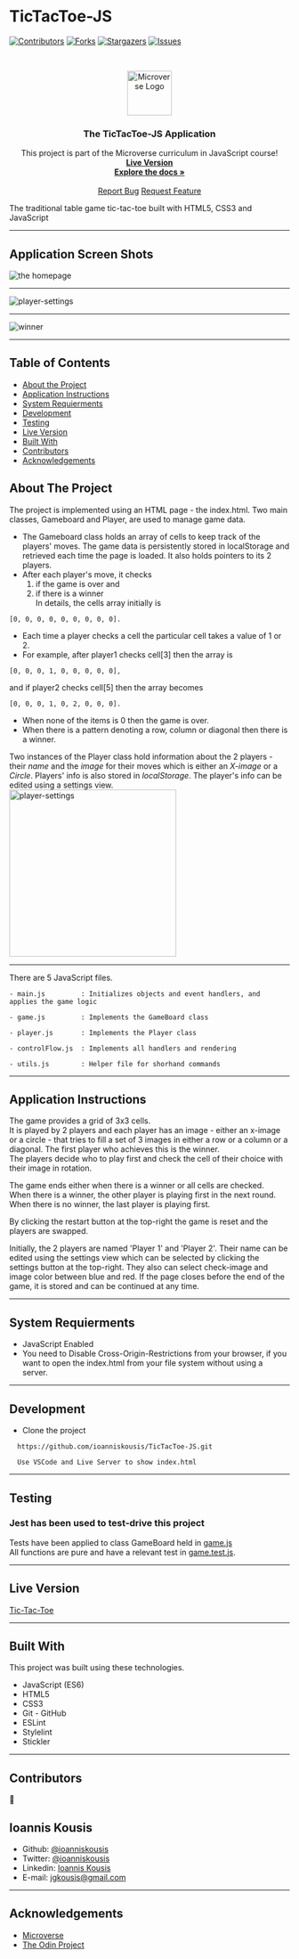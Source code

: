 # TicTacToe-JS

<!--
*** Thanks for checking out this README Template. If you have a suggestion that would
*** make this better, please fork the repo and create a pull request or simply open
*** an issue with the tag "enhancement".
*** Thanks again! Now go create something AMAZING! :D
-->

<!-- PROJECT SHIELDS -->
<!--
*** I'm using markdown "reference style" links for readability.
*** Reference links are enclosed in brackets [ ] instead of parentheses ( ).
*** See the bottom of this document for the declaration of the reference variables
*** for contributors-url, forks-url, etc. This is an optional, concise syntax you may use.
*** https://www.markdownguide.org/basic-syntax/#reference-style-links
-->

[![Contributors][contributors-shield]][contributors-url]
[![Forks][forks-shield]][forks-url]
[![Stargazers][stars-shield]][stars-url]
[![Issues][issues-shield]][issues-url]

<!-- PROJECT LOGO -->
<br />
<p align="center">
  <a href="https://github.com/ioanniskousis/TicTacToe-JS">
    <img src="resources/images/microverse.png" alt="Microverse Logo" width="80" height="80">
  </a>
  
  <h3 align="center">The TicTacToe-JS Application</h3>
  
  <p align="center">
    This project is part of the Microverse curriculum in JavaScript course!
    <br />
    <a href="https://ioanniskousis.github.io/TicTacToe-JS/"><strong>Live Version</strong></a>
    <br />
    <a href="https://github.com/ioanniskousis/TicTacToe-JS"><strong>Explore the docs »</strong></a>
    <br />
    <br />
    <a href="https://github.com/ioanniskousis/TicTacToe-JS/issues">Report Bug</a>
    <a href="https://github.com/ioanniskousis/TicTacToe-JS/issues">Request Feature</a>
  </p>
</p>

The traditional table game tic-tac-toe built with HTML5, CSS3 and JavaScript

<hr />

## Application Screen Shots  

<img src="resources/images/homepage.png" alt="the homepage">
<hr />
<img src="resources/images/player-settings.png" alt="player-settings">
<hr />
<img src="resources/images/winner.png" alt="winner">
<hr />

<!-- TABLE OF CONTENTS -->

## Table of Contents

- [About the Project](#about-the-project)
- [Application Instructions](#application-instructions)
- [System Requierments](#system-requierments)
- [Development](#development)
- [Testing](#testing)
- [Live Version](#live-version)
- [Built With](#built-with)
- [Contributors](#contributors)
- [Acknowledgements](#acknowledgements)

<!-- ABOUT THE PROJECT -->

## About The Project  

  The project is implemented using an HTML page - the index.html. 
  Two main classes, Gameboard and Player, are used to manage game data. 

  * The Gameboard class holds an array of cells to keep track of the players' moves. The game data is persistently stored in localStorage and retrieved each time the page is loaded. It also holds pointers to its 2 players.  
  * After each player's move, it checks  
      1. if the game is over and   
      2. if there is a winner  
  In details, the cells array initially is 
  ```
  [0, 0, 0, 0, 0, 0, 0, 0, 0]. 
  ```
  * Each time a player checks a cell the particular cell takes a value of 1 or 2.  
  * For example, after player1 checks cell[3] then the array is 
  ```
  [0, 0, 0, 1, 0, 0, 0, 0, 0], 
  ```
  and if player2 checks cell[5] then the array becomes 
  ```
  [0, 0, 0, 1, 0, 2, 0, 0, 0]. 
  ```
  * When none of the items is 0 then the game is over.   
  * When there is a pattern denoting a row, column or diagonal then there is a winner.  

  Two instances of the Player class hold information about the 2 players - their *name* and the *image* for their moves which is either an *X-image* or a *Circle*. Players' info is also stored in *localStorage*. The player's info can be edited using a settings view.  
  <img src="resources/images/player-settings.png" alt="player-settings" width="300">
<hr/>

  There are 5 JavaScript files.  

    - main.js         : Initializes objects and event handlers, and applies the game logic  

    - game.js         : Implements the GameBoard class  

    - player.js       : Implements the Player class  

    - controlFlow.js  : Implements all handlers and rendering   

    - utils.js        : Helper file for shorhand commands  

<hr/>

<!-- ABOUT THE PROJECT -->

## Application Instructions  

  The game provides a grid of 3x3 cells.  
  It is played by 2 players and each player has an image - either an x-image or a circle - that tries to fill a set of 3 images in either a row or a column or a diagonal. The first player who achieves this is the winner.  
  The players decide who to play first and check the cell of their choice with their image in rotation.  

  The game ends either when there is a winner or all cells are checked.  
  When there is a winner, the other player is playing first in the next round.  
  When there is no winner, the last player is playing first.  

By clicking the restart button at the top-right the game is reset and the players are swapped. 

Initially, the 2 players are named 'Player 1' and 'Player 2'. 
Their name can be edited using the settings view which can be selected by clicking the settings button at the top-right. 
They also can select check-image and image color between blue and red. 
If the page closes before the end of the game, it is stored and can be continued at any time. 

<hr/>

## System Requierments
  - JavaScript Enabled
  - You need to Disable Cross-Origin-Restrictions from your browser, if you want to open the index.html from your file system without using a server.  

<hr/>

## Development
  * Clone the project
  ```
    https://github.com/ioanniskousis/TicTacToe-JS.git
    
    Use VSCode and Live Server to show index.html
  ``` 
<hr/>

## Testing
  ### Jest has been used to test-drive this project  

  Tests have been applied to class GameBoard held in [game.js](src/game.js)   
  All functions are pure and have a relevant test in [game.test.js](test/game.test.js).   

<hr/>

## Live Version

  [Tic-Tac-Toe](https://ioanniskousis.github.io/TicTacToe-JS/)

<hr/>

## Built With

This project was built using these technologies.

  - JavaScript (ES6)
  - HTML5
  - CSS3
  - Git - GitHub
  - ESLint
  - Stylelint
  - Stickler

<hr/>

<!-- CONTACT -->

## Contributors

:bust_in_silhouette:
​
## Ioannis Kousis

- Github: [@ioanniskousis](https://github.com/ioanniskousis)
- Twitter: [@ioanniskousis](https://twitter.com/ioanniskousis)
- Linkedin: [Ioannis Kousis](https://www.linkedin.com/in/jgkousis)
- E-mail: jgkousis@gmail.com
​
<hr/>
<!-- ACKNOWLEDGEMENTS -->

## Acknowledgements

  - [Microverse](https://www.microverse.org/)
  - [The Odin Project](https://www.theodinproject.com/)


<!-- MARKDOWN LINKS & IMAGES -->
<!-- https://www.markdownguide.org/basic-syntax/#reference-style-links -->

[contributors-shield]: https://img.shields.io/github/contributors/ioanniskousis/TicTacToe-JS.svg?style=flat-square
[contributors-url]: https://github.com/ioanniskousis/TicTacToe-JS/graphs/contributors
[forks-shield]: https://img.shields.io/github/forks/ioanniskousis/TicTacToe-JS.svg?style=flat-square
[forks-url]: https://github.com/ioanniskousis/TicTacToe-JS/network/members
[stars-shield]: https://img.shields.io/github/stars/ioanniskousis/TicTacToe-JS.svg?style=flat-square
[stars-url]: https://github.com/ioanniskousis/TicTacToe-JS/stargazers
[issues-shield]: https://img.shields.io/github/issues/ioanniskousis/TicTacToe-JS.svg?style=flat-square
[issues-url]: https://github.com/ioanniskousis/TicTacToe-JS/issues
